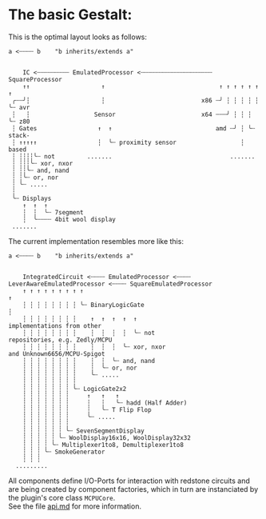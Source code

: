 # The basic Gestalt:

This is the optimal layout looks as follows:
```plain
a <┄┄┄┄ b    "b inherits/extends a"


    IC <┄┄┄┄┄┄┄┄┄ EmulatedProcessor <┄┄┄┄┄┄┄┄┄┄┄┄┄┄┄┄┄┄┄┄ SquareProcessor
    ↑↑                    ↑                                ↑ ↑ ↑ ↑ ↑ ↑ ↑
 ╭┄┄╯┆                    ┆                           x86 ┄╯ ┆ ┆ ┆ ┆ ┆ ╰┄ avr
 ┆   ┆                  Sensor                        x64 ┄┄┄╯ ┆ ┆ ┆ ╰┄ z80
 ┆ Gates                 ↑  ↑                             amd ┄╯ ┆ ╰┄ stack-
 ┆ ↑↑↑↑↑                 ┆  ╰┄ proximity sensor                  ┆    based
 ┆ ┆┆┆┆╰┄ not         .......                                 .......
 ┆ ┆┆┆╰┄ xor, nxor
 ┆ ┆┆╰┄ and, nand
 ┆ ┆╰┄ or, nor
 ┆ ╰┄ .....
 ┆
 ╰┄ Displays
    ↑  ↑  ↑
    ┆  ┆  ╰┄ 7segment
    ┆  ╰┄┄┄┄ 4bit wool display 
 .......
```

The current implementation resembles more like this:
```plain
a <┄┄┄┄ b    "b inherits/extends a"


    IntegratedCircuit <┄┄┄┄ EmulatedProcessor <┄┄┄┄ LeverAwareEmulatedProcessor <┄┄┄┄ SquareEmulatedProcessor
    ↑ ↑ ↑ ↑ ↑ ↑ ↑ ↑ ↑                                                                           ↑
    ┆ ┆ ┆ ┆ ┆ ┆ ┆ ┆ ╰┄ BinaryLogicGate                                                          ┆
    ┆ ┆ ┆ ┆ ┆ ┆ ┆ ┆    ↑  ↑  ↑  ↑  ↑                                                 implementations from other
    ┆ ┆ ┆ ┆ ┆ ┆ ┆ ┆    ┆  ┆  ┆  ┆  ╰┄ not                                           repositories, e.g. Zedly/MCPU
    ┆ ┆ ┆ ┆ ┆ ┆ ┆ ┆    ┆  ┆  ┆  ╰┄ xor, nxor                                         and Unknown6656/MCPU-Spigot
    ┆ ┆ ┆ ┆ ┆ ┆ ┆ ┆    ┆  ┆  ╰┄ and, nand
    ┆ ┆ ┆ ┆ ┆ ┆ ┆ ┆    ┆  ╰┄ or, nor
    ┆ ┆ ┆ ┆ ┆ ┆ ┆ ┆    ╰┄ .....
    ┆ ┆ ┆ ┆ ┆ ┆ ┆ ┆ 
    ┆ ┆ ┆ ┆ ┆ ┆ ┆ ╰┄ LogicGate2x2
    ┆ ┆ ┆ ┆ ┆ ┆ ┆     ↑   ↑   ↑
    ┆ ┆ ┆ ┆ ┆ ┆ ┆     ┆   ┆   ╰┄ hadd (Half Adder)
    ┆ ┆ ┆ ┆ ┆ ┆ ┆     ┆   ╰┄ T Flip Flop
    ┆ ┆ ┆ ┆ ┆ ┆ ┆     ╰┄ .....
    ┆ ┆ ┆ ┆ ┆ ┆ ┆ 
    ┆ ┆ ┆ ┆ ┆ ┆ ╰┄ SevenSegmentDisplay
    ┆ ┆ ┆ ┆ ┆ ╰┄ WoolDisplay16x16, WoolDisplay32x32
    ┆ ┆ ┆ ┆ ╰┄ Multiplexer1to8, Demultiplexer1to8
    ┆ ┆ ┆ ╰┄ SmokeGenerator
    ┆ ┆ ┆
  .........
```

All components define I/O-Ports for interaction with redstone circuits and are being created by component factories, which in turn are instanciated by the plugin's core class `MCPUCore`.<br/>
See the file [api.md](api.md) for more information.
